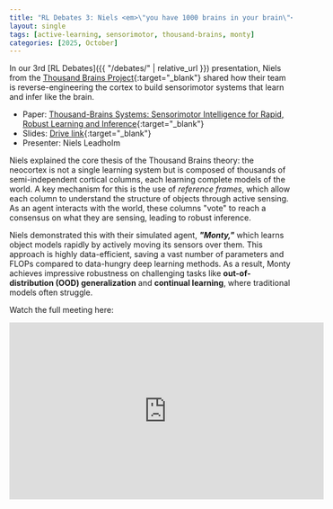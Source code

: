 ```yaml
---
title: "RL Debates 3: Niels <em>\"you have 1000 brains in your brain\"</em> Leadholm"
layout: single
tags: [active-learning, sensorimotor, thousand-brains, monty]
categories: [2025, October]
---
```


In our 3rd [RL Debates]({{ "/debates/" | relative_url }}) presentation, Niels from the [Thousand Brains Project](https://thousandbrains.org/){:target="_blank"} shared how their team is reverse-engineering the cortex to build sensorimotor systems that learn and infer like the brain. 

- Paper: [Thousand-Brains Systems: Sensorimotor Intelligence for Rapid, Robust Learning and Inference](https://arxiv.org/abs/2507.04494){:target="_blank"}
- Slides: [Drive link](https://drive.google.com/file/d/124LvxLSBkzkFMB-exDgM5dSCq3k-2uTq/view?usp=sharing){:target="_blank"}
- Presenter: Niels Leadholm

Niels explained the core thesis of the Thousand Brains theory: the neocortex is not a single learning system but is composed of thousands of semi-independent cortical columns, each learning complete models of the world. A key mechanism for this is the use of *reference frames*, which allow each column to understand the structure of objects through active sensing. As an agent interacts with the world, these columns "vote" to reach a consensus on what they are sensing, leading to robust inference.

Niels demonstrated this with their simulated agent, ***"Monty,"*** which learns object models rapidly by actively moving its sensors over them. This approach is highly data-efficient, saving a vast number of parameters and FLOPs compared to data-hungry deep learning methods. As a result, Monty achieves impressive robustness on challenging tasks like **out-of-distribution (OOD) generalization** and **continual learning**, where traditional models often struggle.

Watch the full meeting here:

<iframe width="560" height="315" src="https://www.youtube.com/embed/Q0FFfbYzE1s?si=xXh6Jlc1wTMUq2iM" title="YouTube video player" frameborder="0" allow="accelerometer; autoplay; clipboard-write; encrypted-media; gyroscope; picture-in-picture; web-share" referrerpolicy="strict-origin-when-cross-origin" allowfullscreen></iframe>
